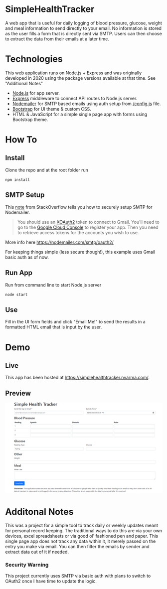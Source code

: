 # SimpleHealthTracker
A web app that is useful for daily logging of blood pressure, glucose, weight and meal information to send directly to your email. No information is stored as the user fills a form that is directly sent via SMTP. Users can then choose to extract the data from their emails at a later time.

# Technologies
This web application runs on Node.js + Express and was originally developed in 2020 using the package versions available at that time. See "Additional Notes"
* [Node.js](https://nodejs.org/en/) for app server.
* [Express](https://expressjs.com/) middleware to connect API routes to Node.js server.
* [Nodemailer](https://nodemailer.com/about/) for SMTP based emails using auth setup from [/config.js](/config.js) file.
* [Bootstrap](https://getbootstrap.com/) for UI theme & custom CSS.
* HTML & JavaScript for a simple single page app with forms using Bootstrap theme.

# How To
## Install
Clone the repo and at the root folder run
```
npm install
```

## SMTP Setup
This [note](https://stackoverflow.com/a/19879741) from StackOverflow tells you how to securely setup SMTP for Nodemailer.
> You should use an [XOAuth2](https://developers.google.com/gmail/imap/xoauth2-protocol) token to connect to Gmail. 
You'll need to go to the [Google Cloud Console](https://console.cloud.google.com/getting-started) to register your app. Then you need to retrieve access tokens for the accounts you wish to use.

More info here https://nodemailer.com/smtp/oauth2/

For keeping things simple (less secure though!), this example uses Gmail basic auth as of now.

## Run App
Run from command line to start Node.js server
```
node start
```
## Use 
Fill in the UI form fields and click "Email Me!" to send the results in a formatted HTML email that is input by the user.

# Demo
## Live
This app has been hosted at https://simplehealthtracker.nvarma.com/.

## Preview
![Screenshot of app](/SimpleHealthTracker_Preview.png)

# Additonal Notes
This was a project for a simple tool to track daily or weekly updates meant for personal record keeping. The traditional ways to do this are via your own devices, excel spreadsheets or via good ol' fashioned pen and paper. This single page app does not track any data within it, it merely passed on the entry you make via email. You can then filter the emails by sender and extract data out of it if needed. 

### Security Warning
This project currently uses SMTP via basic auth with plans to switch to OAuth2 once I have time to update the logic. 